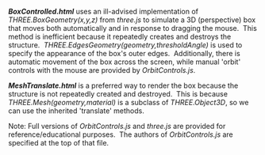 **_BoxControlled.html_** uses an ill-advised implementation of _THREE.BoxGeometry(x,y,z)_ from _three.js_ to simulate a 3D (perspective) box that moves both automatically and in response to dragging the mouse. &nbsp;This method is inefficient because it repeatedly creates and destroys the structure. &nbsp;_THREE.EdgesGeometry(geometry,thresholdAngle)_ is used to specify the appearance of the box's outer edges. &nbsp;Additionally, there is automatic movement of the box across the screen, while manual 'orbit' controls with the mouse are provided by _OrbitControls.js_.

**_MeshTranslate.html_** is a preferred way to render the box because the structure is not repeatedly created and destroyed. &nbsp;This is because _THREE.Mesh(geometry,material)_ is a subclass of _THREE.Object3D_, so we can use the inherited 'translate' methods.


Note: Full versions of _OrbitControls.js_ and _three.js_ are provided for reference/educational purposes. &nbsp;The authors of _OrbitControls.js_ are specified at the top of that file.
